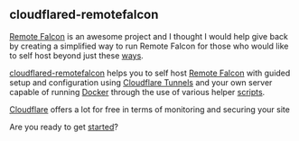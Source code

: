 ## cloudflared-remotefalcon

[Remote Falcon](https://remotefalcon.com/) is an awesome project and I thought I would help give back by creating a simplified way to run Remote Falcon for those who would like to self host beyond just these [ways](https://docs.remotefalcon.com/docs/developer-docs/running-it/methods).

[cloudflared-remotefalcon](https://github.com/Ne0n09/cloudflared-remotefalcon/tree/main) helps you to self host [Remote Falcon](https://remotefalcon.com/) with guided setup and configuration using [Cloudflare Tunnels](https://developers.cloudflare.com/cloudflare-one/connections/connect-networks/) and your own server capable of running [Docker](https://www.docker.com/) through the use of various helper [scripts](../docs/scripts/).

[Cloudflare](https://www.cloudflare.com/plans/free/) offers a lot for free in terms of monitoring and securing your site

Are you ready to get [started](main/index.md)?